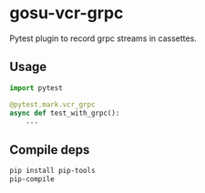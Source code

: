 # gosu-vcr-grpc
Pytest plugin to record grpc streams in cassettes.

## Usage
```python
import pytest

@pytest.mark.vcr_grpc
async def test_with_grpc():
    ...
```

## Compile deps
```bash
pip install pip-tools
pip-compile
```
